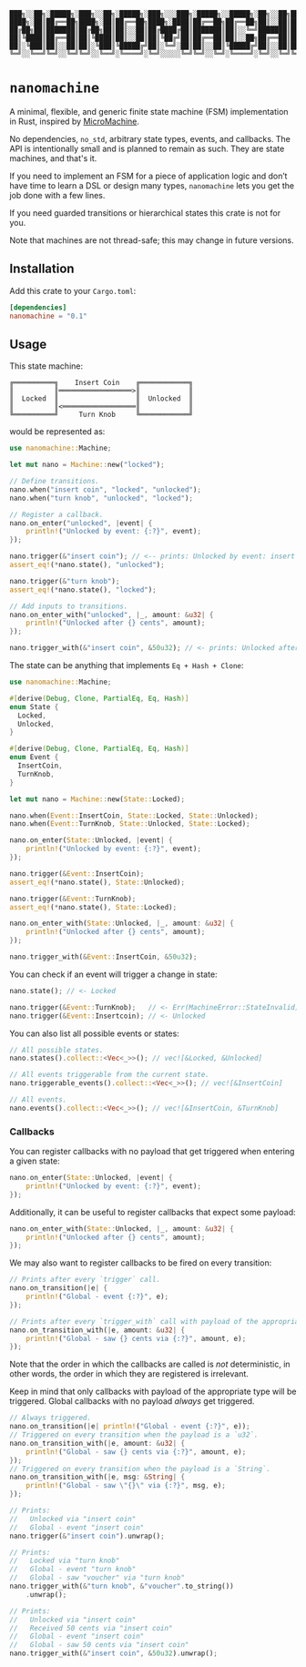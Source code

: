     ███╗░░██╗░█████╗░███╗░░██╗░█████╗░███╗░░░███╗░█████╗░░█████╗░██╗░░██╗██╗███╗░░██╗███████╗
    ████╗░██║██╔══██╗████╗░██║██╔══██╗████╗░████║██╔══██╗██╔══██╗██║░░██║██║████╗░██║██╔════╝
    ██╔██╗██║███████║██╔██╗██║██║░░██║██╔████╔██║███████║██║░░╚═╝███████║██║██╔██╗██║█████╗░░
    ██║╚████║██╔══██║██║╚████║██║░░██║██║╚██╔╝██║██╔══██║██║░░██╗██╔══██║██║██║╚████║██╔══╝░░
    ██║░╚███║██║░░██║██║░╚███║╚█████╔╝██║░╚═╝░██║██║░░██║╚█████╔╝██║░░██║██║██║░╚███║███████╗
    ╚═╝░░╚══╝╚═╝░░╚═╝╚═╝░░╚══╝░╚════╝░╚═╝░░░░░╚═╝╚═╝░░╚═╝░╚════╝░╚═╝░░╚═╝╚═╝╚═╝░░╚══╝╚══════╝

# `nanomachine`

A minimal, flexible, and generic finite state machine (FSM) implementation in
Rust, inspired by [MicroMachine](https://github.com/piotrmurach/micromachine).

No dependencies, `no_std`, arbitrary state types, events, and callbacks. The API
is intentionally small and is planned to remain as such. They are state
machines, and that's it.

If you need to implement an FSM for a piece of application logic and don’t have
time to learn a DSL or design many types, `nanomachine` lets you get the job
done with a few lines.

If you need guarded transitions or hierarchical states this crate is not for
you.

Note that machines are not thread-safe; this may change in future versions.

## Installation

Add this crate to your `Cargo.toml`:

```toml
[dependencies]
nanomachine = "0.1"
```

## Usage

This state machine:

```
╔══════════╗    Insert Coin    ╔════════════╗
║          ║══════════════════>║            ║
║  Locked  ║                   ║  Unlocked  ║
║          ║<══════════════════║            ║
╚══════════╝     Turn Knob     ╚════════════╝
```

would be represented as:

```rust
use nanomachine::Machine;

let mut nano = Machine::new("locked");

// Define transitions.
nano.when("insert coin", "locked", "unlocked");
nano.when("turn knob", "unlocked", "locked");

// Register a callback.
nano.on_enter("unlocked", |event| {
    println!("Unlocked by event: {:?}", event);
});

nano.trigger(&"insert coin"); // <-- prints: Unlocked by event: insert coin
assert_eq!(*nano.state(), "unlocked");

nano.trigger(&"turn knob");
assert_eq!(*nano.state(), "locked");

// Add inputs to transitions.
nano.on_enter_with("unlocked", |_, amount: &u32| {
    println!("Unlocked after {} cents", amount);
});

nano.trigger_with(&"insert coin", &50u32); // <- prints: Unlocked after 50 cents
```

The state can be anything that implements `Eq + Hash + Clone`:

```rust
use nanomachine::Machine;

#[derive(Debug, Clone, PartialEq, Eq, Hash)]
enum State {
  Locked,
  Unlocked,
}

#[derive(Debug, Clone, PartialEq, Eq, Hash)]
enum Event {
  InsertCoin,
  TurnKnob,
}

let mut nano = Machine::new(State::Locked);

nano.when(Event::InsertCoin, State::Locked, State::Unlocked);
nano.when(Event::TurnKnob, State::Unlocked, State::Locked);

nano.on_enter(State::Unlocked, |event| {
    println!("Unlocked by event: {:?}", event);
});

nano.trigger(&Event::InsertCoin);
assert_eq!(*nano.state(), State::Unlocked);

nano.trigger(&Event::TurnKnob);
assert_eq!(*nano.state(), State::Locked);

nano.on_enter_with(State::Unlocked, |_, amount: &u32| {
    println!("Unlocked after {} cents", amount);
});

nano.trigger_with(&Event::InsertCoin, &50u32);
```

You can check if an event will trigger a change in state:

```rust
nano.state(); // <- Locked

nano.trigger(&Event::TurnKnob);   // <- Err(MachineError::StateInvalid)
nano.trigger(&Event::Insertcoin); // <- Unlocked
```

You can also list all possible events or states:

```rust
// All possible states.
nano.states().collect::<Vec<_>>(); // vec![&Locked, &Unlocked]

// All events triggerable from the current state.
nano.triggerable_events().collect::<Vec<_>>(); // vec![&InsertCoin]

// All events.
nano.events().collect::<Vec<_>>(); // vec![&InsertCoin, &TurnKnob]
```

### Callbacks

You can register callbacks with no payload that get triggered when entering a
given state:

```rust
nano.on_enter(State::Unlocked, |event| {
    println!("Unlocked by event: {:?}", event);
});
```

Additionally, it can be useful to register callbacks that expect some payload:

```rust
nano.on_enter_with(State::Unlocked, |_, amount: &u32| {
    println!("Unlocked after {} cents", amount);
});
```

We may also want to register callbacks to be fired on every transition:

```rust
// Prints after every `trigger` call.
nano.on_transition(|e| {
    println!("Global - event {:?}", e);
});

// Prints after every `trigger_with` call with payload of the appropriate type.
nano.on_transition_with(|e, amount: &u32| {
    println!("Global - saw {} cents via {:?}", amount, e);
});
```

Note that the order in which the callbacks are called is *not* deterministic, in
other words, the order in which they are registered is irrelevant.

Keep in mind that only callbacks with payload of the appropriate type will be
triggered. Global callbacks with no payload *always* get triggered.

```rust
// Always triggered.
nano.on_transition(|e| println!("Global - event {:?}", e));
// Triggered on every transition when the payload is a `u32`.
nano.on_transition_with(|e, amount: &u32| {
    println!("Global - saw {} cents via {:?}", amount, e);
});
// Triggered on every transition when the payload is a `String`.
nano.on_transition_with(|e, msg: &String| {
    println!("Global - saw \"{}\" via {:?}", msg, e);
});

// Prints:
//   Unlocked via "insert coin"
//   Global - event "insert coin"
nano.trigger(&"insert coin").unwrap();

// Prints:
//   Locked via "turn knob"
//   Global - event "turn knob"
//   Global - saw "voucher" via "turn knob"
nano.trigger_with(&"turn knob", &"voucher".to_string())
    .unwrap();

// Prints:
//   Unlocked via "insert coin"
//   Received 50 cents via "insert coin"
//   Global - event "insert coin"
//   Global - saw 50 cents via "insert coin"
nano.trigger_with(&"insert coin", &50u32).unwrap();
```
